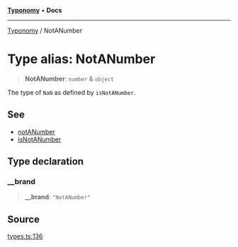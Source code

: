 [**Typonomy**](../README.md) • **Docs**

***

[Typonomy](../globals.md) / NotANumber

# Type alias: NotANumber

> **NotANumber**: `number` & `object`

The type of `NaN` as defined by `isNotANumber`.

## See

 - [notANumber](../variables/notANumber.md)
 - [isNotANumber](../functions/isNotANumber.md)

## Type declaration

### \_\_brand

> **\_\_brand**: `"NotANumber"`

## Source

[types.ts:136](https://github.com/softcraft-development/typonomy/blob/cee340f062935faae6d8d20bbf994df4a652481c/src/types.ts#L136)

